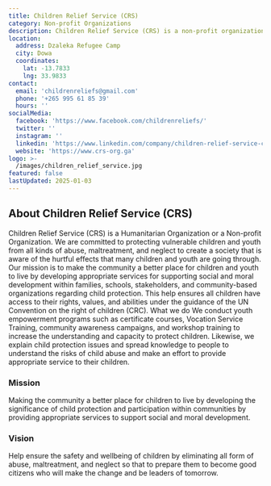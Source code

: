 ```yaml
---
title: Children Relief Service (CRS)
category: Non-profit Organizations
description: Children Relief Service (CRS) is a non-profit organization that protects children and youth from abuse, maltreatment, and neglect.
location:
  address: Dzaleka Refugee Camp
  city: Dowa
  coordinates:
    lat: -13.7833
    lng: 33.9833
contact:
  email: 'childrenreliefs@gmail.com'
  phone: '+265 995 61 85 39'
  hours: ''
socialMedia:
  facebook: 'https://www.facebook.com/childrenreliefs/'
  twitter: ''
  instagram: ''
  linkedin: 'https://www.linkedin.com/company/children-relief-service-crs/'
  website: 'https://www.crs-org.ga'
logo: >-
  /images/children_relief_service.jpg
featured: false
lastUpdated: 2025-01-03
---
```


## About Children Relief Service (CRS)

Children Relief Service (CRS) is a Humanitarian Organization or a Non-profit Organization. We are committed to protecting vulnerable children and youth from all kinds of abuse, maltreatment, and neglect to create a society that is aware of the hurtful effects that many children and youth are going through. Our mission is to make the community a better place for children and youth to live by developing appropriate services for supporting social and moral development within families, schools, stakeholders, and community-based organizations regarding child protection. This help ensures all children have access to their rights, values, and abilities under the guidance of the UN Convention on the right of children (CRC). What we do We conduct youth empowerment programs such as certificate courses, Vocation Service Training, community awareness campaigns, and workshop training to increase the understanding and capacity to protect children. Likewise, we explain child protection issues and spread knowledge to people to understand the risks of child abuse and make an effort to provide appropriate service to their children.

### Mission

Making the community a better place for children to live by developing the significance of child protection and participation within communities by providing appropriate services to support social and moral development.

### Vision

Help ensure the safety and wellbeing of children by eliminating all form of abuse, maltreatment, and neglect so that to prepare them to become good citizens who will make the change and be leaders of tomorrow.



